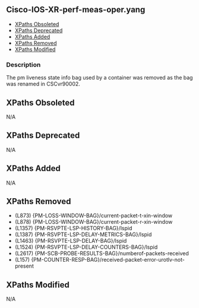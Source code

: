 ## Cisco-IOS-XR-perf-meas-oper.yang

- [XPaths Obsoleted](#xpaths-obsoleted)
- [XPaths Deprecated](#xpaths-deprecated)
- [XPaths Added](#xpaths-added)
- [XPaths Removed](#xpaths-removed)
- [XPaths Modified](#xpaths-modified)

### Description

The pm liveness state info bag used by a container was removed as the bag was renamed in CSCvr90002.

## XPaths Obsoleted

N/A

## XPaths Deprecated

N/A

## XPaths Added

N/A

## XPaths Removed

- (L873)	{PM-LOSS-WINDOW-BAG}/current-packet-t-xin-window
- (L878)	{PM-LOSS-WINDOW-BAG}/current-packet-r-xin-window
- (L1357)	{PM-RSVPTE-LSP-HISTORY-BAG}/lspid
- (L1387)	{PM-RSVPTE-LSP-DELAY-METRICS-BAG}/lspid
- (L1463)	{PM-RSVPTE-LSP-DELAY-BAG}/lspid
- (L1524)	{PM-RSVPTE-LSP-DELAY-COUNTERS-BAG}/lspid
- (L2617)	{PM-SCB-PROBE-RESULTS-BAG}/numberof-packets-received
- (L157)	{PM-COUNTER-RESP-BAG}/received-packet-error-urotlv-not-present

## XPaths Modified

N/A

